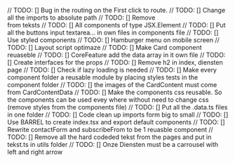 // TODO: [] Bug in the routing on the First click to route.
// TODO: [] Change all the imports to absolute path
// TODO: [] Remove <br /> from teksts
// TODO: [] All components of type JSX.Element
// TODO: [] Put all the buttons input textarea... in own files in components file
// TODO: [] Use styled components
// TODO: [] Hamburger menu on mobile screen
// TODO: [] Layout script optimaze
// TODO: [] Make Card component reuaseble
// TODO: [] CoreFeature add the data array in it own file
// TODO: [] Create interfaces for the props
// TODO: [] Remove h2 in index, diensten page
// TODO: [] Check if lazy loading is needed
// TODO: [] Make every component folder a reusable module by placing styles tests in the component folder
// TODO: [] the images of the CardContent must come from CardContentData
// TODO: [] Make the components css reusable. So the components can be used evey where without need to change css (remove styles from the components file)
// TODO: [] Put all the .data.ts files in one folder
// TODO: [] Code clean up imports form big to small
// TODO: [] Use BARREL to create index.tsx and export default components
// TODO: [] Rewrite contactForm and subscribeFrom to be 1 reuasble component
// TODO: [] Remove all the hard codeded tekst from the pages and put in tekst.ts in utils folder
// TODO: [] Onze Diensten must be a carrousel with left and right arrow
